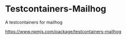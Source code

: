 # Testcontainers-Mailhog

A testcontainers for mailhog

https://www.npmjs.com/package/testcontainers-mailhog
